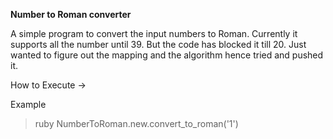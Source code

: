 **Number to Roman converter**

A simple program to convert the input numbers to Roman. Currently it supports all the number until 39. But the code has blocked it till 20. Just wanted to figure out the mapping and the algorithm hence tried and pushed it.

How to Execute ->

Example 
	
>	ruby NumberToRoman.new.convert_to_roman('1')

